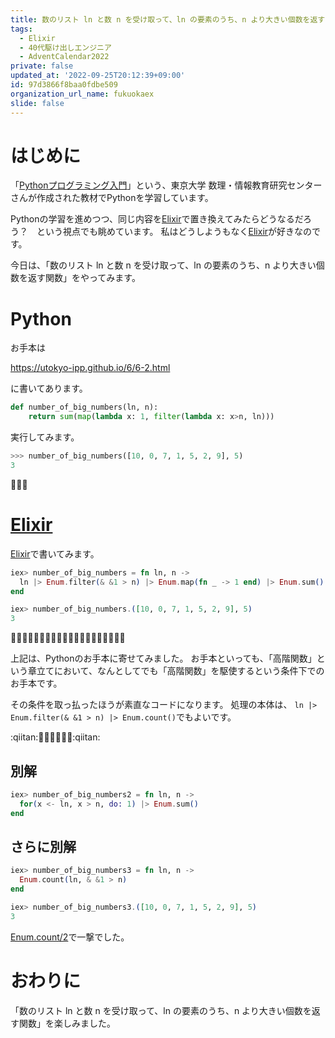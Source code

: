 ```yaml
---
title: 数のリスト ln と数 n を受け取って、ln の要素のうち、n より大きい個数を返す関数
tags:
  - Elixir
  - 40代駆け出しエンジニア
  - AdventCalendar2022
private: false
updated_at: '2022-09-25T20:12:39+09:00'
id: 97d3866f8baa0fdbe509
organization_url_name: fukuokaex
slide: false
---
```

# はじめに

「[Pythonプログラミング入門](https://utokyo-ipp.github.io/index.html)」という、東京大学 数理・情報教育研究センターさんが作成された教材でPythonを学習しています。

Pythonの学習を進めつつ、同じ内容を[Elixir](https://elixir-lang.org/)で置き換えてみたらどうなるだろう？　という視点でも眺めています。
私はどうしようもなく[Elixir](https://elixir-lang.org/)が好きなのです。

今日は、「数のリスト ln と数 n を受け取って、ln の要素のうち、n より大きい個数を返す関数」をやってみます。

# Python

お手本は

https://utokyo-ipp.github.io/6/6-2.html

に書いてあります。

```python
def number_of_big_numbers(ln, n):
    return sum(map(lambda x: 1, filter(lambda x: x>n, ln)))
```

実行してみます。

```python
>>> number_of_big_numbers([10, 0, 7, 1, 5, 2, 9], 5)
3
```

:tada::tada::tada: 

# [Elixir](https://elixir-lang.org/)

[Elixir](https://elixir-lang.org/)で書いてみます。

```elixir
iex> number_of_big_numbers = fn ln, n -> 
  ln |> Enum.filter(& &1 > n) |> Enum.map(fn _ -> 1 end) |> Enum.sum()
end

iex> number_of_big_numbers.([10, 0, 7, 1, 5, 2, 9], 5)
3
```

:rocket::rocket::rocket::rocket::rocket::rocket::rocket::rocket::rocket::rocket::rocket::rocket::rocket::rocket::rocket::rocket::rocket::rocket::rocket::rocket: 

上記は、Pythonのお手本に寄せてみました。
お手本といっても、「高階関数」という章立てにおいて、なんとしてでも「高階関数」を駆使するという条件下でのお手本です。

その条件を取っ払ったほうが素直なコードになります。
処理の本体は、
`ln |> Enum.filter(& &1 > n) |> Enum.count()`でもよいです。


:qiitan::rocket::rice::rocket::rice::rocket::rice::qiitan:

## 別解

```elixir
iex> number_of_big_numbers2 = fn ln, n -> 
  for(x <- ln, x > n, do: 1) |> Enum.sum()
end
```

## さらに別解

```elixir
iex> number_of_big_numbers3 = fn ln, n -> 
  Enum.count(ln, & &1 > n)
end

iex> number_of_big_numbers3.([10, 0, 7, 1, 5, 2, 9], 5)
3
```

[Enum.count/2](https://hexdocs.pm/elixir/Enum.html#count/2)で一撃でした。


# おわりに

「数のリスト ln と数 n を受け取って、ln の要素のうち、n より大きい個数を返す関数」を楽しみました。

